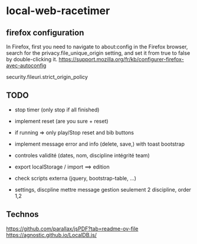 # local-web-racetimer

## firefox configuration

In Firefox, first you need to navigate to about:config in the Firefox browser, 
search for the privacy.file_unique_origin setting, 
and set it from true to false by double-clicking it.
https://support.mozilla.org/fr/kb/configurer-firefox-avec-autoconfig

security.fileuri.strict_origin_policy

## TODO

- stop timer (only stop if all finished)
- implement reset (are you sure + reset)
- if running => only play/Stop  reset and bib buttons 

- implement message error and info (delete, save,) with toast bootstrap
- controles validité (dates, nom, discipline intégrité team)
- export localStorage / import ==> edition
- check scripts externa (jquery, bootstrap-table, ...)
- settings, discpline mettre message gestion seulement 2 discipline, order 1,2

## Technos
https://github.com/parallax/jsPDF?tab=readme-ov-file
https://agnostic.github.io/LocalDB.js/


